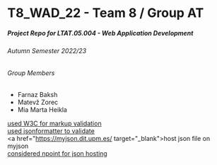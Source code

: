 # T8_WAD_22 - Team 8 / Group AT
##### Project Repo for LTAT.05.004 - Web Application Development 
###### Autumn Semester 2022/23  

<base target="_blank">  

###### Group Members
- Farnaz Baksh
- Matevž Zorec
- Mia Marta Heikla

<a href="https://validator.w3.org/#validate_by_upload" target="_blank">used W3C for markup validation</a>  
<a href="https://jsonformatter.curiousconcept.com/" target="_blank">used jsonformatter to validate</a>  
<a href="https://myjson.dit.upm.es/ target="_blank">host json file on myjson</a>  
<a href="https://www.npoint.io/docs/d87cf4101f83b3cabd7f" target="_blank">considered npoint for json hosting</a>  

[]()  
[]()  
[]()  
[]()  
